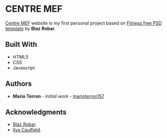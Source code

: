 # CENTRE MEF

[Centre MEF](http://marioterron157.github.io/centre-mef/) website is my first personal project based on [Fitness free PSD template](http://blazrobar.com/free-psd-website-templates/fitness-free-photoshop-psd-template/) by **Blaz Robar**.

## Built With

* HTML5
* CSS
* Javascript

## Authors

* **Mario Terron** - *Initial work* - [marioterron157](https://github.com/marioterron157)

## Acknowledgments

* [Blaz Robar](http://blazrobar.com/).
* [Ilya Caulfield](https://github.com/VodkaBears).
